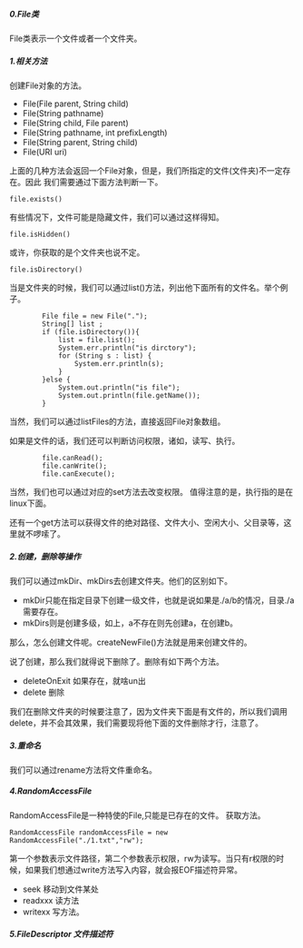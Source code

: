 ##### 0.File类
File类表示一个文件或者一个文件夹。

##### 1.相关方法

创建File对象的方法。

* File(File parent, String child)
* File(String pathname)
* File(String child, File parent)
* File(String pathname, int prefixLength)
* File(String parent, String child)
* File(URI uri)

上面的几种方法会返回一个File对象，但是，我们所指定的文件(文件夹)不一定存在。因此 我们需要通过下面方法判断一下。
```
file.exists()
```
有些情况下，文件可能是隐藏文件，我们可以通过这样得知。
```
file.isHidden()
```
或许，你获取的是个文件夹也说不定。
```
file.isDirectory()
```
当是文件夹的时候，我们可以通过list()方法，列出他下面所有的文件名。举个例子。
```
        File file = new File(".");
        String[] list ;
        if (file.isDirectory()){
            list = file.list();
            System.err.println("is dirctory");
            for (String s : list) {
                System.err.println(s);
            }
        }else {
            System.out.println("is file");
            System.out.println(file.getName());
        }
```
当然，我们可以通过listFiles的方法，直接返回File对象数组。

如果是文件的话，我们还可以判断访问权限，诸如，读写、执行。
```
        file.canRead();
        file.canWrite();
        file.canExecute();
```
当然，我们也可以通过对应的set方法去改变权限。
值得注意的是，执行指的是在linux下面。

还有一个get方法可以获得文件的绝对路径、文件大小、空闲大小、父目录等，这里就不啰嗦了。

##### 2.创建，删除等操作
我们可以通过mkDir、mkDirs去创建文件夹。他们的区别如下。
* mkDir只能在指定目录下创建一级文件，也就是说如果是./a/b的情况，目录./a需要存在。
* mkDirs则是创建多级，如上，a不存在则先创建a，在创建b。

那么，怎么创建文件呢。createNewFile()方法就是用来创建文件的。

说了创建，那么我们就得说下删除了。删除有如下两个方法。
* deleteOnExit 如果存在，就啥un出
* delete 删除

我们在删除文件夹的时候要注意了，因为文件夹下面是有文件的，所以我们调用delete，并不会其效果，我们需要现将他下面的文件删除才行，注意了。

##### 3.重命名
我们可以通过rename方法将文件重命名。

##### 4.RandomAccessFile
RandomAccessFile是一种特使的File,只能是已存在的文件。
获取方法。
```
RandomAccessFile randomAccessFile = new RandomAccessFile("./1.txt","rw");
```
第一个参数表示文件路径，第二个参数表示权限，rw为读写。当只有r权限的时候，如果我们想通过write方法写入内容，就会报EOF描述符异常。
* seek 移动到文件某处
* readxxx 读方法
* writexx 写方法。

##### 5.FileDescriptor 文件描述符






